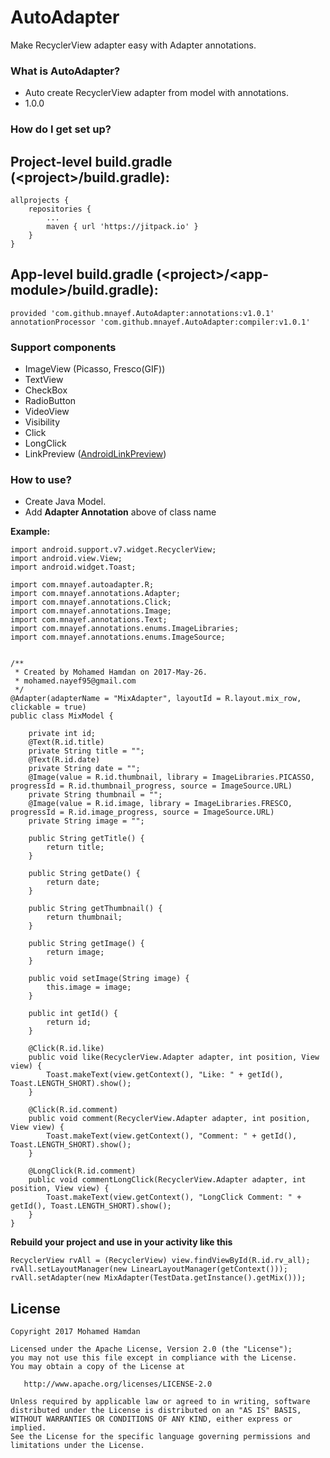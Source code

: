 # AutoAdapter #

Make RecyclerView adapter easy with Adapter annotations.

### What is AutoAdapter? ###

* Auto create RecyclerView adapter from model with annotations.
* 1.0.0

### How do I get set up? ###

**Project-level build.gradle** \(\<project>/build.gradle):
-----
```
allprojects {
    repositories {
        ...
        maven { url 'https://jitpack.io' }
    }
}
```
**App-level build.gradle** \(\<project>/\<app-module>/build.gradle):
-----

```
provided 'com.github.mnayef.AutoAdapter:annotations:v1.0.1'
annotationProcessor 'com.github.mnayef.AutoAdapter:compiler:v1.0.1'
```



### Support components ###

* ImageView (Picasso, Fresco(GIF))
* TextView
* CheckBox
* RadioButton
* VideoView
* Visibility
* Click
* LongClick
* LinkPreview ([AndroidLinkPreview](https://github.com/mnayef/AndroidLinkPreview))

### How to use? ###

* Create Java Model.
* Add **Adapter Annotation** above of class name

**Example:**


```
import android.support.v7.widget.RecyclerView;
import android.view.View;
import android.widget.Toast;

import com.mnayef.autoadapter.R;
import com.mnayef.annotations.Adapter;
import com.mnayef.annotations.Click;
import com.mnayef.annotations.Image;
import com.mnayef.annotations.Text;
import com.mnayef.annotations.enums.ImageLibraries;
import com.mnayef.annotations.enums.ImageSource;


/**
 * Created by Mohamed Hamdan on 2017-May-26.
 * mohamed.nayef95@gmail.com
 */
@Adapter(adapterName = "MixAdapter", layoutId = R.layout.mix_row, clickable = true)
public class MixModel {

    private int id;
    @Text(R.id.title)
    private String title = "";
    @Text(R.id.date)
    private String date = "";
    @Image(value = R.id.thumbnail, library = ImageLibraries.PICASSO, progressId = R.id.thumbnail_progress, source = ImageSource.URL)
    private String thumbnail = "";
    @Image(value = R.id.image, library = ImageLibraries.FRESCO, progressId = R.id.image_progress, source = ImageSource.URL)
    private String image = "";

    public String getTitle() {
        return title;
    }

    public String getDate() {
        return date;
    }

    public String getThumbnail() {
        return thumbnail;
    }

    public String getImage() {
        return image;
    }

    public void setImage(String image) {
        this.image = image;
    }

    public int getId() {
        return id;
    }

    @Click(R.id.like)
    public void like(RecyclerView.Adapter adapter, int position, View view) {
        Toast.makeText(view.getContext(), "Like: " + getId(), Toast.LENGTH_SHORT).show();
    }

    @Click(R.id.comment)
    public void comment(RecyclerView.Adapter adapter, int position, View view) {
        Toast.makeText(view.getContext(), "Comment: " + getId(), Toast.LENGTH_SHORT).show();
    }

    @LongClick(R.id.comment)
    public void commentLongClick(RecyclerView.Adapter adapter, int position, View view) {
        Toast.makeText(view.getContext(), "LongClick Comment: " + getId(), Toast.LENGTH_SHORT).show();
    }
}
```

**Rebuild your project and use in your activity like this**


```
RecyclerView rvAll = (RecyclerView) view.findViewById(R.id.rv_all);
rvAll.setLayoutManager(new LinearLayoutManager(getContext()));
rvAll.setAdapter(new MixAdapter(TestData.getInstance().getMix()));
```


**License**
-----
```
Copyright 2017 Mohamed Hamdan

Licensed under the Apache License, Version 2.0 (the "License");
you may not use this file except in compliance with the License.
You may obtain a copy of the License at

   http://www.apache.org/licenses/LICENSE-2.0

Unless required by applicable law or agreed to in writing, software
distributed under the License is distributed on an "AS IS" BASIS,
WITHOUT WARRANTIES OR CONDITIONS OF ANY KIND, either express or implied.
See the License for the specific language governing permissions and
limitations under the License.
```